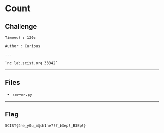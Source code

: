 # Count
## Challenge
```
Timeout : 120s

Author : Curious

---

`nc lab.scist.org 33342`
```

---
## Files
- `server.py`

---
## Flag
```
SCIST{4re_y0u_m@ch1ne?!?_b3ep!_B3Ep!}
```
